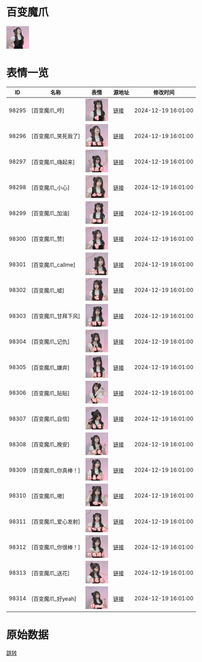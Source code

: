 # 百变魔爪

<img src="./cover.png" height="60" alt="cover" />

# 表情一览

|ID|名称|表情|源地址|修改时间|
|----|----|----|----|----|
|98295|[百变魔爪_哼]|<img src="./pic/098295_%5B百变魔爪_哼%5D.gif" height="60" alt="哼"/>|[链接](https://i0.hdslb.com/bfs/garb/9d375bfb556c3dffaa648ad34b1a3910c885fcc1.gif)|2024-12-19 16:01:00|
|98296|[百变魔爪_笑死我了]|<img src="./pic/098296_%5B百变魔爪_笑死我了%5D.gif" height="60" alt="笑死我了"/>|[链接](https://i0.hdslb.com/bfs/garb/fffb88d99b7c53c1782ce54c6b9c4f198644a439.gif)|2024-12-19 16:01:00|
|98297|[百变魔爪_嗨起来]|<img src="./pic/098297_%5B百变魔爪_嗨起来%5D.gif" height="60" alt="嗨起来"/>|[链接](https://i0.hdslb.com/bfs/garb/a7a4611885471e5c764c73acbc452c68fc2f8af5.gif)|2024-12-19 16:01:00|
|98298|[百变魔爪_小心]|<img src="./pic/098298_%5B百变魔爪_小心%5D.gif" height="60" alt="小心"/>|[链接](https://i0.hdslb.com/bfs/garb/dc3ce763f8f89f048e7fe0aa0fdcb102421b3c84.gif)|2024-12-19 16:01:00|
|98299|[百变魔爪_加油]|<img src="./pic/098299_%5B百变魔爪_加油%5D.gif" height="60" alt="加油"/>|[链接](https://i0.hdslb.com/bfs/garb/68d827c30787ab65b4d4026418a040818cd29cb6.gif)|2024-12-19 16:01:00|
|98300|[百变魔爪_赞]|<img src="./pic/098300_%5B百变魔爪_赞%5D.gif" height="60" alt="赞"/>|[链接](https://i0.hdslb.com/bfs/garb/692e8e550162a483c2ad6a57f04237d8f127a65e.gif)|2024-12-19 16:01:00|
|98301|[百变魔爪_callme]|<img src="./pic/098301_%5B百变魔爪_callme%5D.gif" height="60" alt="callme"/>|[链接](https://i0.hdslb.com/bfs/garb/1a2120b720daf7f5cf918c81659baab76a982a55.gif)|2024-12-19 16:01:00|
|98302|[百变魔爪_嘘]|<img src="./pic/098302_%5B百变魔爪_嘘%5D.gif" height="60" alt="嘘"/>|[链接](https://i0.hdslb.com/bfs/garb/513e1cc99288822daedf3697dfdd3d14d8ebab44.gif)|2024-12-19 16:01:00|
|98303|[百变魔爪_甘拜下风]|<img src="./pic/098303_%5B百变魔爪_甘拜下风%5D.gif" height="60" alt="甘拜下风"/>|[链接](https://i0.hdslb.com/bfs/garb/81ff6367bd133c0893dd1a92f46382ab9b6eb0ff.gif)|2024-12-19 16:01:00|
|98304|[百变魔爪_记仇]|<img src="./pic/098304_%5B百变魔爪_记仇%5D.gif" height="60" alt="记仇"/>|[链接](https://i0.hdslb.com/bfs/garb/2f69161d82bae64308f88b5b852ce41811285faf.gif)|2024-12-19 16:01:00|
|98305|[百变魔爪_嫌弃]|<img src="./pic/098305_%5B百变魔爪_嫌弃%5D.gif" height="60" alt="嫌弃"/>|[链接](https://i0.hdslb.com/bfs/garb/dbf364d86a2be5d49893e4f55685849746de7b1e.gif)|2024-12-19 16:01:00|
|98306|[百变魔爪_贴贴]|<img src="./pic/098306_%5B百变魔爪_贴贴%5D.gif" height="60" alt="贴贴"/>|[链接](https://i0.hdslb.com/bfs/garb/09f8afe049f3397d65cf1639086739a96c27a4ab.gif)|2024-12-19 16:01:00|
|98307|[百变魔爪_自信]|<img src="./pic/098307_%5B百变魔爪_自信%5D.gif" height="60" alt="自信"/>|[链接](https://i0.hdslb.com/bfs/garb/6002846959757b05b950a2ce05316999c8d8a224.gif)|2024-12-19 16:01:00|
|98308|[百变魔爪_晚安]|<img src="./pic/098308_%5B百变魔爪_晚安%5D.gif" height="60" alt="晚安"/>|[链接](https://i0.hdslb.com/bfs/garb/60140ee88a3fdab1eca095f5c97325fcad07f432.gif)|2024-12-19 16:01:00|
|98309|[百变魔爪_你真棒！]|<img src="./pic/098309_%5B百变魔爪_你真棒！%5D.gif" height="60" alt="你真棒！"/>|[链接](https://i0.hdslb.com/bfs/garb/ede7a37f6253eafe0e854b46635f1e7f72d64645.gif)|2024-12-19 16:01:00|
|98310|[百变魔爪_嗷]|<img src="./pic/098310_%5B百变魔爪_嗷%5D.gif" height="60" alt="嗷"/>|[链接](https://i0.hdslb.com/bfs/garb/a18156a6e543df9548cd00df887ca32b9526e319.gif)|2024-12-19 16:01:00|
|98311|[百变魔爪_爱心发射]|<img src="./pic/098311_%5B百变魔爪_爱心发射%5D.gif" height="60" alt="爱心发射"/>|[链接](https://i0.hdslb.com/bfs/garb/0f2cfc69c613ccd91dc2b08b9773b9a93258e065.gif)|2024-12-19 16:01:00|
|98312|[百变魔爪_你很棒！]|<img src="./pic/098312_%5B百变魔爪_你很棒！%5D.gif" height="60" alt="你很棒！"/>|[链接](https://i0.hdslb.com/bfs/garb/d88a6c930f1fd67cdeb7d3d31f98940f961e914a.gif)|2024-12-19 16:01:00|
|98313|[百变魔爪_送花]|<img src="./pic/098313_%5B百变魔爪_送花%5D.gif" height="60" alt="送花"/>|[链接](https://i0.hdslb.com/bfs/garb/0ddf93245ac8908811f3c8e37c8a423df816f905.gif)|2024-12-19 16:01:00|
|98314|[百变魔爪_好yeah]|<img src="./pic/098314_%5B百变魔爪_好yeah%5D.gif" height="60" alt="好yeah"/>|[链接](https://i0.hdslb.com/bfs/garb/c37b91b4e41402ff95668394253d4e4887fffa8e.gif)|2024-12-19 16:01:00|

# 原始数据

[跳转](./raw.json)

